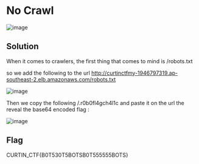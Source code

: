 # No Crawl

![image](https://github.com/6E3372/Curtin-Malaysia-CTF-2023/assets/129729880/fd7b425c-9620-42f9-a40c-c5349aa0d3b7)

## Solution

When it comes to crawlers, the first thing that comes to mind is /robots.txt 

so we add the following to the url http://curtinctfmy-1946797319.ap-southeast-2.elb.amazonaws.com/robots.txt

![image](https://github.com/6E3372/Curtin-Malaysia-CTF-2023/assets/129729880/7cec7615-9f77-46ad-9d8d-3420a690ce74)

Then we copy the following /.r0b0fl4gch4l1c and paste it on the url the reveal the base64 encoded flag :

![image](https://github.com/6E3372/Curtin-Malaysia-CTF-2023/assets/129729880/301b9dc4-6e47-4836-9f1c-4d9a2fe92667)

## Flag

CURTIN_CTF{B0T530T5BOTSB0T555555BOTS}
